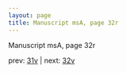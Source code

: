 ```yaml
---
layout: page
title: Manuscript msA, page 32r
---
```


Manuscript msA, page 32r

prev:  [31v](../31v) | next:  [32v](../32v)